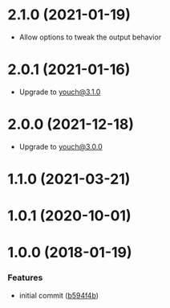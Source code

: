 <a name="2.1.0"></a>
# 2.1.0 (2021-01-19)

- Allow options to tweak the output behavior

<a name="2.0.1"></a>
# 2.0.1 (2021-01-16)

- Upgrade to youch@3.1.0

<a name="2.0.0"></a>
# 2.0.0 (2021-12-18)

- Upgrade to youch@3.0.0

<a name="1.1.0"></a>
# 1.1.0 (2021-03-21)

<a name="1.0.1"></a>
# 1.0.1 (2020-10-01)


<a name="1.0.0"></a>
# 1.0.0 (2018-01-19)


### Features

* initial commit ([b594f4b](https://github.com/poppinss/youch-terminal/commit/b594f4b))



